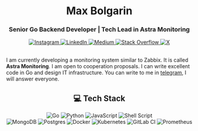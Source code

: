 <h1 align="center">Max Bolgarin</h1> 
<h3 align="center">Senior Go Backend Developer | Tech Lead in Astra Monitoring</h3>

<div align="center">
<a href="https://instagram.com/maxbolgarin">
    <img src="https://img.shields.io/badge/Instagram-%23E4405F.svg?logo=Instagram&logoColor=white" alt="Instagram">
</a>
<a href="https://linkedin.com/in/maxbolgarin">
    <img src="https://img.shields.io/badge/LinkedIn-%230077B5.svg?logo=linkedin&logoColor=white" alt="LinkedIn">
</a>
<a href="https://medium.com/@mxbolgarin">
    <img src="https://img.shields.io/badge/Medium-12100E?logo=medium&logoColor=white" alt="Medium">
</a>
<a href="https://stackoverflow.com/users/16748093">
    <img src="https://img.shields.io/badge/-Stackoverflow-FE7A16?logo=stack-overflow&logoColor=white" alt="Stack Overflow">
</a>
<a href="https://x.com/mxbolgarin">
    <img src="https://img.shields.io/badge/X-black.svg?logo=X&logoColor=white" alt="X">
</a>
</div>

</br>
<p>I am currently developing a monitoring system similar to Zabbix. It is called <b>Astra Monitoring</b>. I am open to cooperation proposals. I can write excellent code in Go and design IT infrastructure. You can write to me in <a href="https://t.me/maxbolgarin">telegram</a>, I will answer everyone.</p>

<h2 align="center">💻 Tech Stack</h1>

<div align="center">
<img src="https://img.shields.io/badge/go-%2300ADD8.svg?style=for-the-badge&logo=go&logoColor=white" alt="Go"> 
<img src="https://img.shields.io/badge/python-3670A0?style=for-the-badge&logo=python&logoColor=ffdd54" alt="Python"> 
<img src="https://img.shields.io/badge/javascript-%23323330.svg?style=for-the-badge&logo=javascript&logoColor=%23F7DF1E" alt="JavaScript"> 
<img src="https://img.shields.io/badge/shell_script-%23121011.svg?style=for-the-badge&logo=gnu-bash&logoColor=white" alt="Shell Script"> 

</div>
<div align="center">
<img src="https://img.shields.io/badge/MongoDB-%234ea94b.svg?style=for-the-badge&logo=mongodb&logoColor=white" alt="MongoDB"> 
<img src="https://img.shields.io/badge/postgres-%23316192.svg?style=for-the-badge&logo=postgresql&logoColor=white" alt="Postgres"> 
<img src="https://img.shields.io/badge/docker-%230db7ed.svg?style=for-the-badge&logo=docker&logoColor=white" alt="Docker"> 
<img src="https://img.shields.io/badge/kubernetes-%23326ce5.svg?style=for-the-badge&logo=kubernetes&logoColor=white" alt="Kubernetes">
<img src="https://img.shields.io/badge/gitlab%20CI-%23181717.svg?style=for-the-badge&logo=gitlab&logoColor=white" alt="GitLab CI"> 
<img src="https://img.shields.io/badge/Prometheus-E6522C?style=for-the-badge&logo=Prometheus&logoColor=white" alt="Prometheus"> 
</div>
